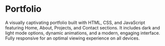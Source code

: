 # Portfolio
A visually captivating portfolio built with HTML, CSS, and JavaScript featuring Home, About, Projects, and Contact sections. It includes dark and light mode options, dynamic animations, and a modern, engaging interface. Fully responsive for an optimal viewing experience on all devices.
